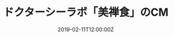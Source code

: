 ---
title: ドクターシーラボ「美禅食」のCM
youtube_id: G8rDPyFyvVY
description: 美味しいからダイエットが続くと話題！
image: https://i1.ytimg.com/vi/G8rDPyFyvVY/mqdefault.jpg
date: 2019-02-11T12:00:00Z
---